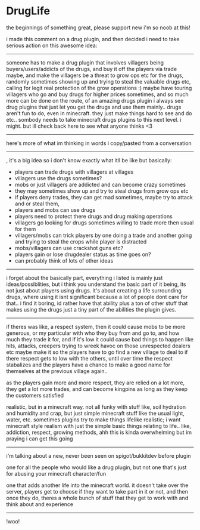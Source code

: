 # DrugLife
the beginnings of something great, please support new i'm so noob at this!

i made this comment on a drug plugin, and then decided i need to take serious action on this awesome idea:

_____

someone has to make a drug plugin that involves villagers being buyers/users/addicts of the drugs, and buy it off the players via trade maybe, and make the villagers be a threat to grow ops etc for the drugs, randomly sometimes showing up and trying to steal the valuable drugs etc, calling for legit real protection of the grow operations :) maybe have touring villagers who go and buy drugs for higher prices sometimes,
and so much more can be done on the route, of an amazing drugs plugin
i always see drug plugins that just let you get the drugs and use them mainly.. drugs aren't fun to do, even in minecraft. they just make things hard to see and do etc.. sombody needs to take minecraft drugs plugins to this next level.
i might.
but ill check back here to see what anyone thinks <3

_____

here's more of what im thinking in words i copy/pasted from a conversation

_____

, it's a big idea so i don't know exactly what itll be like but basically:

- players can trade drugs with villagers at villages
- villagers use the drugs sometimes?
- mobs or just villagers are addicted and can become crazy sometimes
- they may sometimes show up and try to steal drugs from grow ops etc
- if players deny trades, they can get mad sometimes, maybe try to attack and or steal them,
- players and mobs can use drugs
- players need to protect there drugs and drug making operations
- villagers go looking for drugs sometimes willing to trade more then usual for them
- villagers/mobs can trick players by one doing a trade and another going and trying to steal the crops while player is distracted
- mobs/villagers can use crackshot guns etc?
- players gain or lose drugdealer status as time goes on?
- can probably think of lots of other ideas

_____

i forget about the basically part, everything i listed is mainly just ideas/possiblities,
but i think you understand the basic part of it being, its not just about players using drugs. it's about creating a life surrounding drugs, where using it isnt significant because a lot of people dont care for that.. i find it boring, id rather have that ability plus a ton of other stuff that makes using the drugs just a tiny part of the abilities the plugin gives.

_____

if theres was like, a respect system, then it could cause mobs to be more generous, or my particular with who they buy from and go to, and how much they trade it for, and if it's low it could cause bad things to happen like hits, attacks, creepers trying to wreek havoc on those unrespected dealers etc
maybe make it so the players have to go find a new village to deal to if there respect gets to low with the others, until over time the respect stabalizes and the players have a chance to make a good name for themselves at the previous village again..

as the players gain more and more respect, they are relied on a lot more, they get a lot more trades, and can become kingpins as long as they keep the customers satisfied

realistic, but in a minecraft way.
not all funky with stuff like, soil hydration and humidity and crap, but just simple minecraft stuff like the usual light, water, etc. sometimes plugins try to make things lifelike realistic; i want minecraft style realism with just the simple basic things relating to life.. like, addiction, respect, growing methods, 
ahh this is kinda overwhelming but im praying i can get this going

_____

i'm talking about a new, never been seen on spigot/bukkitdev before plugin

one for all the people who would like a drug plugin, but not one that's just for abusing your minecraft character/fun


one that adds another life into the minecraft world. it doesn't take over the server, players get to choose if they want to take part in it or not, and then once they do, theres a whole bunch of stuff that they get to work with and think about and experience

_____
!woo!
